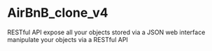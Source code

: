# AirBnB_clone_v4
RESTful API expose all your objects stored via a JSON web interface manipulate your objects via a RESTful API 
